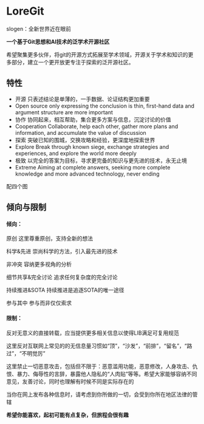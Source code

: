 # LoreGit

slogen：全新世界近在眼前

**一个基于Git思想和AI技术的泛学术开源社区**

希望聚集更多伙伴，将git的开源方式拓展至学术领域，开源关于学术和知识的更多部分，建立一个更开放更专注于探索的泛开源社区。



## 特性

- 开源   只表述结论是单薄的，一手数据、论证结构更加重要
- Open source only expressing the conclusion is thin, first-hand data and argument structure are more important
- 协作   协同起来，相互帮助，集合更多方案与信息，沉淀讨论的价值
- Cooperation Collaborate, help each other, gather more plans and information, and accumulate the value of discussion
- 探索   突破已知的围城，交换攻略和经验，更深度地探索世界
- Explore Break through known siege, exchange strategies and experiences, and explore the world more deeply
- 极致   以完全的答案为目标，寻求更完备的知识与更先进的技术，永无止境
- Extreme Aiming at complete answers, seeking more complete knowledge and more advanced technology, never ending



配四个图



## 倾向与限制

#### 倾向：

原创                                    这里尊重原创，支持全新的想法

科学&先进                         崇尚科学的方法，引入最先进的技术

非冲突                                容纳更多视角的分析

细节共享&完全讨论          追求任何复杂度的完全讨论

持续推进&SOTA                持续推进是追逐SOTA的唯一途径

参与其中                            参与而非仅仅索求



#### 限制：

反对无意义的直接转载，应当提供更多相关信息以使得LIB满足可复用规范

这里反对互联网上常见的的无信息量习惯如“顶”，“沙发”，“前排”，“留名”，“路过”，“不明觉厉”

这里禁止一切恶意攻击，包括但不限于：恶意滥用功能，恶意修改，人身攻击、仇恨、暴力、侮辱性的言辞，暴露他人隐私的“人肉贴”等等。希望大家能够容纳不同意见，友善讨论，同时也理解有时候不同是实际存在的

当你在网上发布各种信息时，请考虑到你所做的一切，会受到你所在地区法律的管辖



**希望你能喜欢，起初可能有点复杂，但旅程会很有趣**

